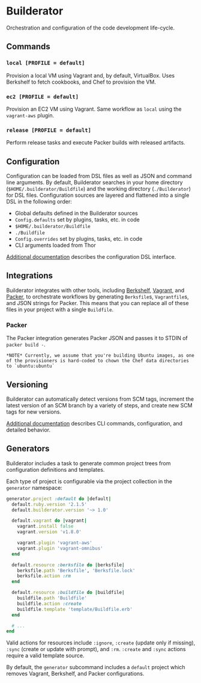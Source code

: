 # Builderator

Orchestration and configuration of the code development life-cycle.

## Commands

### `local [PROFILE = default]`

Provision a local VM using Vagrant and, by default, VirtualBox. Uses Berkshelf to fetch cookbooks, and Chef to provision the VM.

### `ec2 [PROFILE = default]`

Provision an EC2 VM using Vagrant. Same workflow as `local` using the `vagrant-aws` plugin.

### `release [PROFILE = default]`

Perform release tasks and execute Packer builds with released artifacts.

## Configuration

Configuration can be loaded from DSL files as well as JSON and command line arguments. By default, Builderator searches in your home directory (`$HOME/.builderator/Buildfile`) and the working directory (`./Builderator`) for DSL files. Configuration sources are layered and flattened into a single DSL in the following order:

* Global defaults defined in the Builderator sources
* `Config.defaults` set by plugins, tasks, etc. in code
* `$HOME/.builderator/Buildfile`
* `./Buildfile`
* `Config.overrides` set by plugins, tasks, etc. in code
* CLI arguments loaded from Thor

[Additional documentation](docs/configuration.md) describes the configuration DSL interface.

## Integrations

Builderator integrates with other tools, including [Berkshelf](http://berkshelf.com), [Vagrant](https://www.vagrantup.com/), and [Packer](https://www.packer.io/), to orchestrate workflows by generating `Berksfile`s, `Vagrantfile`s, and JSON strings for Packer. This means that you can replace all of these files in your project with a single `Buildfile`.

### Packer

The Packer integration generates Packer JSON and passes it to STDIN of `packer build -`.

    *NOTE* Currently, we assume that you're building Ubuntu images, as one of the provisioners is hard-coded to chown the Chef data directories to `ubuntu:ubuntu`

## Versioning

Builderator can automatically detect versions from SCM tags, increment the latest version of an SCM branch by a variety of steps, and create new SCM tags for new versions.

[Additional documentation](docs/versioning.md) describes CLI commands, configuration, and detailed behavior.

## Generators

Builderator includes a task to generate common project trees from configuration definitions  and templates.

Each type of project is configurable via the project collection in the `generator` namespace:

```ruby
generator.project :default do |default|
  default.ruby.version '2.1.5'
  default.builderator.version '~> 1.0'

  default.vagrant do |vagrant|
    vagrant.install false
    vagrant.version 'v1.8.0'

    vagrant.plugin 'vagrant-aws'
    vagrant.plugin 'vagrant-omnibus'
  end

  default.resource :berksfile do |berksfile|
    berksfile.path 'Berksfile', 'Berksfile.lock'
    berksfile.action :rm
  end

  default.resource :buildfile do |buildfile|
    buildfile.path 'Buildfile'
    buildfile.action :create
    buildfile.template 'template/Buildfile.erb'
  end

  # ...
end
```

Valid actions for resources include `:ignore`, `:create` (update only if missing), `:sync` (create or update with prompt), and `:rm`. `:create` and `:sync` actions require a valid template source.

By default, the `generator` subcommand includes a `default` project which removes Vagrant, Berkshelf, and Packer configurations.
